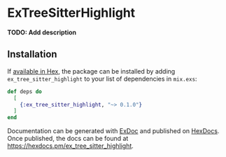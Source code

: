 # ExTreeSitterHighlight

**TODO: Add description**

## Installation

If [available in Hex](https://hex.pm/docs/publish), the package can be installed
by adding `ex_tree_sitter_highlight` to your list of dependencies in `mix.exs`:

```elixir
def deps do
  [
    {:ex_tree_sitter_highlight, "~> 0.1.0"}
  ]
end
```

Documentation can be generated with [ExDoc](https://github.com/elixir-lang/ex_doc)
and published on [HexDocs](https://hexdocs.pm). Once published, the docs can
be found at <https://hexdocs.pm/ex_tree_sitter_highlight>.
